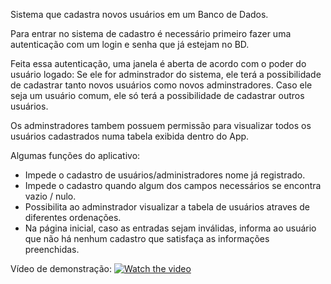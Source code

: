 Sistema que cadastra novos usuários em um Banco de Dados.

Para entrar no sistema de cadastro é necessário primeiro fazer uma autenticação com um login e senha que já estejam no BD.

Feita essa autenticação, uma janela é aberta de acordo com o poder do usuário logado:
Se ele for adminstrador do sistema, ele terá a possibilidade de cadastrar tanto novos usuários como novos adminstradores.
Caso ele seja um usuário comum, ele só terá a possibilidade de cadastrar outros usuários.

Os adminstradores tambem possuem permissão para visualizar todos os usuários cadastrados numa tabela exibida dentro do App.

Algumas funções do aplicativo:
- Impede o cadastro de usuários/administradores nome já registrado.
- Impede o cadastro quando algum dos campos necessários se encontra vazio / nulo.
- Possibilita ao adminstrador visualizar a tabela de usuários atraves de diferentes ordenações.
- Na página inicial, caso as entradas sejam inválidas, informa ao usuário que não há nenhum cadastro que satisfaça as informações preenchidas.


Vídeo de demonstração: [![Watch the video](https://img.youtube.com/vi/W39lVCodKzg/maxresdefault.jpg)](https://www.youtube.com/watch?v=W39lVCodKzg)
